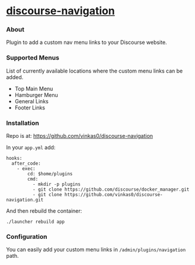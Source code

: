 # [discourse-navigation](https://codiss.com/c/discourse-navigation)

### About

Plugin to add a custom nav menu links to your Discourse website.


### Supported Menus

List of currently available locations where the custom menu links can be added.

* Top Main Menu
* Hamburger Menu
 * General Links
 * Footer Links


### Installation

Repo is at: https://github.com/vinkas0/discourse-navigation

In your `app.yml` add:

```
hooks:
  after_code:
    - exec:
        cd: $home/plugins
        cmd:
          - mkdir -p plugins
          - git clone https://github.com/discourse/docker_manager.git
          - git clone https://github.com/vinkas0/discourse-navigation.git
```

And then rebuild the container:

```
./launcher rebuild app
```

### Configuration

You can easily add your custom menu links in `/admin/plugins/navigation` path.
